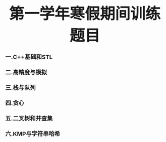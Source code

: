 # <center><font face = "仿宋" size = 7>第一学年寒假期间训练题目 </font>

### <font size = 4> 一.C++基础和STL </font>
### <font size = 4> 二.高精度与模拟 </font>
### <font size = 4> 三.栈与队列 </font>
### <font size = 4> 四.贪心 </font>
### <font size = 4> 五.二叉树和并查集 </font>
### <font size = 4> 六.KMP与字符串哈希</font>